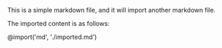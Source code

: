 This is a simple markdown file, and it will import another markdown file.

The imported content is as follows:

@import('md', './imported.md')